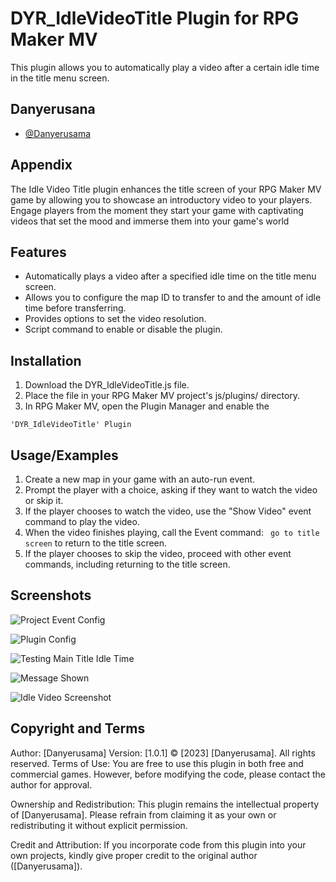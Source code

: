 
# DYR_IdleVideoTitle Plugin for RPG Maker MV

This plugin allows you to automatically play a video after a certain idle time in the title menu screen.
## Danyerusana

- [@Danyerusama](https://www.github.com/danyerusama)


## Appendix

The Idle Video Title plugin enhances the title screen of your RPG Maker MV game by allowing you to showcase an introductory video to your players. Engage players from the moment they start your game with captivating videos that set the mood and immerse them into your game's world

## Features

- Automatically plays a video after a specified idle time on the title menu screen.
- Allows you to configure the map ID to transfer to and the amount of idle time before transferring.
- Provides options to set the video resolution.
- Script command to enable or disable the plugin.


## Installation

1. Download the DYR_IdleVideoTitle.js file.
2. Place the file in your RPG Maker MV project's js/plugins/ directory.
3. In RPG Maker MV, open the Plugin Manager and enable the 
``` 
'DYR_IdleVideoTitle' Plugin

```
    
## Usage/Examples

1. Create a new map in your game with an auto-run event.
2. Prompt the player with a choice, asking if they want to watch the video or skip it.
3. If the player chooses to watch the video, use the "Show Video" event command to play the video.
4. When the video finishes playing, call the Event command: ``` go to title screen``` to return to the title screen.
5. If the player chooses to skip the video, proceed with other event commands, including returning to the title screen.






## Screenshots

![Project Event Config](https://drive.google.com/file/d/1Jsj3lMwtM60T4Xy7v2QZ9FJY97oCVQ7w/view?usp=drive_link)

![Plugin Config](https://drive.google.com/file/d/136sbuQo_Siy7VoauyCOxO5v8llH96uiX/view?usp=drive_link)

![Testing Main Title Idle Time](https://drive.google.com/file/d/18hJSV8XToR8n_KgPUo24aE8pu65URgJK/view?usp=drive_link)

![Message Shown](https://drive.google.com/file/d/1q8OOg2_nqO87kUsDoqk_K6mwTaaMtf3-/view?usp=drive_link)

![Idle Video Screenshot](https://drive.google.com/file/d/1QjYRK02THgww16oSXWAldyluF5302XPC/view?usp=drive_link)


## Copyright and Terms
Author: [Danyerusama] Version: [1.0.1] © [2023] [Danyerusama]. All rights reserved. Terms of Use: You are free to use this plugin in both free and commercial games. However, before modifying the code, please contact the author for approval.

Ownership and Redistribution: This plugin remains the intellectual property of [Danyerusama]. Please refrain from claiming it as your own or redistributing it without explicit permission.

Credit and Attribution: If you incorporate code from this plugin into your own projects, kindly give proper credit to the original author ([Danyerusama]).
